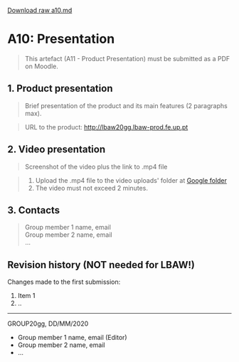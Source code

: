 [Download raw a10.md](uploads/8e10cc4eb707399a00c3e451f032a696/a10.md)

# A10: Presentation
 
> This artefact (A11 - Product Presentation) must be submitted as a PDF on Moodle.

## 1. Product presentation

> Brief presentation of the product and its main features (2 paragraphs max).  

> URL to the product: http://lbaw20gg.lbaw-prod.fe.up.pt  

## 2. Video presentation

> Screenshot of the video plus the link to .mp4 file  

> 1. Upload the .mp4 file to the video uploads' folder at 
[Google folder](https://drive.google.com/open?id=1C8ZAcqh6HRPsQEVpTRDeNNPwzKWXLPh4 "Videos folder")  
> 2. The video must not exceed 2 minutes.  

## 3. Contacts

> Group member 1 name, email  
> Group member 2 name, email  
> ...  

## Revision history (NOT needed for LBAW!)

Changes made to the first submission:
1. Item 1
1. ..

***
GROUP20gg, DD/MM/2020
 
* Group member 1 name, email (Editor)
* Group member 2 name, email
* ...
